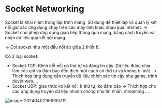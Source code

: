 # Socket Networking

Socket là khái niệm trong lập trình mạng. Sử dụng để thiết lập và quản lý kết nối giữ các ứng dụng chạy trên các máy tính khác nhau qua internet. → Socket cho phép ứng dụng giao tiếp thông qua mạng, bằng cách truyền và nhận dữ liệu qua kết nối mạng.

→ Coi socket như một đầu nối ảo giữa 2 thiết bị.

Có 2 loại socket:

- Socket TCP: Kênh kết nối có thứ tự và đáng tin cậy. Dữ liệu được chia làm các gói và đảm bảo đến đích một cách có thứ tự và không bị mất. → Thích hợp ứng dụng cần truyền dữ liệu chính xác tin cậy như game, trình duyệt web….
- Socket UDP: giao thức ko kết nối, k thứ tự, ko đảm bảo → Thích hợp cho các ứng dụng truyền dữ liệu nhanh chóng như tin nhắn, streaming ….

![image-20240402160930712](C:\Users\TitansDev\AppData\Roaming\Typora\typora-user-images\image-20240402160930712.png)